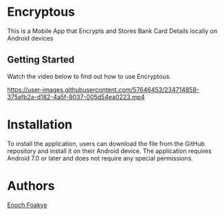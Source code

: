 # Encryptous

This is a Mobile App that Encrypts and Stores Bank Card Details locally on Android devices 

## Getting Started

Watch the video below to find out how to use Encryptous.


https://user-images.githubusercontent.com/57646453/234714858-375afb2a-d182-4a5f-9037-005d54ea0223.mp4


# Installation
To install the application, users can download the file from the GitHub repository and install it on their Android device. The application requires Android 7.0 or later and does not require any special permissions.

# Authors 

[Enoch Foakye](https://github.com/enochfoakye)

